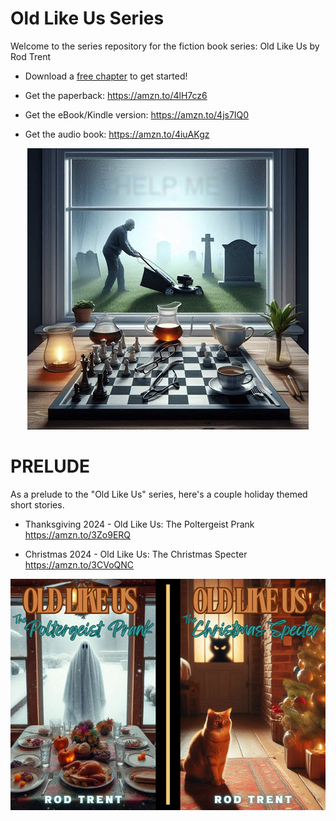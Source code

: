 # Old Like Us Series

Welcome to the series repository for the fiction book series: Old Like Us by Rod Trent

* Download a <a href="Free_Chapter/Old Like Us 6 x 9 inch (15.24 x 22.86 cm) First Chapter.pdf" target="_blank">free chapter</a> to get started!

* Get the paperback: https://amzn.to/4lH7cz6 

* Get the eBook/Kindle version: https://amzn.to/4js7IQ0 

* Get the audio book: https://amzn.to/4iuAKgz 

<p align="center"><img src="https://github.com/rod-trent/OldLikeUs/blob/main/Images/smaller.jpg"></center></p>

# PRELUDE

As a prelude to the "Old Like Us" series, here's a couple holiday themed short stories.

* Thanksgiving 2024 - Old Like Us: The Poltergeist Prank https://amzn.to/3Zo9ERQ

* Christmas 2024 - Old Like Us: The Christmas Specter https://amzn.to/3CVoQNC

<p align="left"><img src="https://raw.githubusercontent.com/rod-trent/OldLikeUs/refs/heads/main/Images/OldsShortsSmall.jpg"></left></p>




